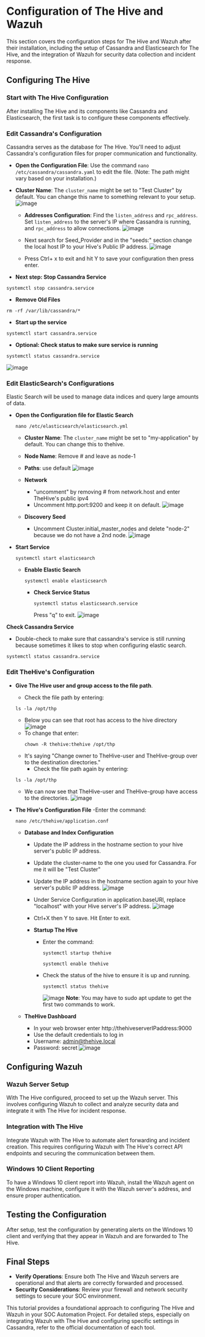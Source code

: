 # Configuration of The Hive and Wazuh

This section covers the configuration steps for The Hive and Wazuh after their installation, including the setup of Cassandra and Elasticsearch for The Hive, and the integration of Wazuh for security data collection and incident response.

## Configuring The Hive

### Start with The Hive Configuration

After installing The Hive and its components like Cassandra and Elasticsearch, the first task is to configure these components effectively.

### Edit Cassandra's Configuration

Cassandra serves as the database for The Hive. You'll need to adjust Cassandra's configuration files for proper communication and functionality.

- **Open the Configuration File**: Use the command `nano /etc/cassandra/cassandra.yaml` to edit the file. (Note: The path might vary based on your installation.)
 
- **Cluster Name**: The `cluster_name` might be set to "Test Cluster" by default. You can change this name to something relevant to your setup.
   ![image](https://github.com/S4NGW1N/Cybersecurity-Projects/assets/150701059/e7c2390c-0fe3-4525-8279-fc515797bee7)

  - **Addresses Configuration**: Find the `listen_address` and `rpc_address`. Set `listen_address` to the server's IP where Cassandra is running, and `rpc_address` to allow connections.
  ![image](https://github.com/S4NGW1N/Cybersecurity-Projects/assets/150701059/6ab6e6c1-a586-4d4d-a268-8a53bf500784)

  - Next search for Seed_Provider and in the "seeds:" section change the local host IP to your Hive's Public IP address.
  ![image](https://github.com/S4NGW1N/Cybersecurity-Projects/assets/150701059/664ce628-9cc1-408d-b2de-11047c82dd87)

  - Press Ctrl+ x to exit and hit Y to save your configuration then press enter.

- **Next step: Stop Cassandra Service**
```
systemctl stop cassandra.service
```
- **Remove Old Files**
```
rm -rf /var/lib/cassandra/*
```
- **Start up the service**
```
systemctl start cassandra.service
```

- **Optional: Check status to make sure service is running**
```
systemctl status cassandra.service
```
![image](https://github.com/S4NGW1N/Cybersecurity-Projects/assets/150701059/3e765f9c-02a8-4da6-b9d5-425c9fa2ad17)


### Edit ElasticSearch's Configurations
Elastic Search will be used to manage data indices and query large amounts of data.

- **Open the Configuration file for Elastic Search**
  ```
  nano /etc/elasticsearch/elasticsearch.yml
  ```
  -  **Cluster Name**: The `cluster_name` might be set to "my-application" by default. You can change this to thehive.

  -  **Node Name**: Remove # and leave as node-1
  -   **Paths**: use default
    ![image](https://github.com/S4NGW1N/Cybersecurity-Projects/assets/150701059/d6d039e0-6801-4243-9a19-7c11bda127dc)

  - **Network**
    - "uncomment" by removing # from network.host and enter TheHive's public ipv4
    - Uncomment http.port:9200 and keep it on default.
      ![image](https://github.com/S4NGW1N/Cybersecurity-Projects/assets/150701059/d027dfa9-57f4-4bf0-82c5-9d562bc4fefd)

  - **Discovery Seed**
    - Uncomment Cluster.initial_master_nodes and delete "node-2" because we do not have a 2nd node.
      ![image](https://github.com/S4NGW1N/Cybersecurity-Projects/assets/150701059/f786fd9d-f865-423e-89a4-093f674a5662)

- **Start Service**
  ```
  systemctl start elasticsearch
  ```
  - **Enable Elastic Search**
    ```
    systemctl enable elasticsearch
    ```
      - **Check Service Status** 
        ```
        systemctl status elasticsearch.service
        ```
        Press "q" to exit.
        ![image](https://github.com/S4NGW1N/Cybersecurity-Projects/assets/150701059/a96a5a42-6e26-4dc5-ac82-c7dc81dc3ec3)

**Check Cassandra Service**
 - Double-check to make sure that cassandra's service is still running because sometimes it likes to stop when configuring elastic search.
```
systemctl status cassandra.service
```

### Edit TheHive's Configuration
  - **Give The Hive user and group access to the file path**. 
     - Check the file path by entering:
    ```
    ls -la /opt/thp
    ```
    - Below you can see that root has access to the hive directory
     ![image](https://github.com/S4NGW1N/Cybersecurity-Projects/assets/150701059/20495dc7-ac4d-4e51-b017-9179a62fc06b)
    - To change that enter:
      ```
      chown -R thehive:thehive /opt/thp
      ```
    - It's saying "Change owner to TheHive-user and TheHive-group over to the destination directories."
      - Check the file path again by entering:
    ```
    ls -la /opt/thp
    ```
    - We can now see that TheHive-user and TheHive-group have access to the directories.
    ![image](https://github.com/S4NGW1N/Cybersecurity-Projects/assets/150701059/f9d81767-ea01-4c68-bcae-38ce096b370e)


  - **The Hive's Configuration File**
    -Enter the command:
    ```
    nano /etc/thehive/application.conf
    ```
      - **Database and Index Configuration**
        - Update the IP address in the hostname section to your hive server's public IP address.
        - Update the cluster-name to the one you used for Cassandra. For me it will be "Test Cluster"
        - Update the IP address in the hostname section again to your hive server's public IP address.
          ![image](https://github.com/S4NGW1N/Cybersecurity-Projects/assets/150701059/2dc0f46d-d439-47c8-b85e-e3d4295998e7)
        - Under Service Configuration in application.baseURl, replace "localhost" with your Hive server's IP address.
          ![image](https://github.com/S4NGW1N/Cybersecurity-Projects/assets/150701059/bfd9c674-79b0-44af-9758-66ee40da3d98)
        - Ctrl+X then Y to save. Hit Enter to exit.

        - **Startup The Hive**
          - Enter the command:
            ```
            systemctl startup thehive
            ```
            ```
            systemctl enable thehive
            ```
          - Check the status of the hive to ensure it is up and running.
            ```
            systemctl status thehive
            ```
            ![image](https://github.com/S4NGW1N/Cybersecurity-Projects/assets/150701059/f176a518-aeb5-405b-99f3-d0f16487e89e)
            **Note**: You may have to sudo apt update to get the first two commands to work.
  
    - **TheHive Dashboard**
      - In your web browser enter http://thehiveserverIPaddress:9000
      -  Use the default credentials to log in
        - Username: admin@thehive.local
        - Password: secret
          ![image](https://github.com/S4NGW1N/Cybersecurity-Projects/assets/150701059/22d1413f-65eb-485d-b075-55d7ccf0a737)
          





## Configuring Wazuh

### Wazuh Server Setup

With The Hive configured, proceed to set up the Wazuh server. This involves configuring Wazuh to collect and analyze security data and integrate it with The Hive for incident response.

### Integration with The Hive

Integrate Wazuh with The Hive to automate alert forwarding and incident creation. This requires configuring Wazuh with The Hive's correct API endpoints and securing the communication between them.

### Windows 10 Client Reporting

To have a Windows 10 client report into Wazuh, install the Wazuh agent on the Windows machine, configure it with the Wazuh server's address, and ensure proper authentication.

## Testing the Configuration

After setup, test the configuration by generating alerts on the Windows 10 client and verifying that they appear in Wazuh and are forwarded to The Hive.

## Final Steps

- **Verify Operations**: Ensure both The Hive and Wazuh servers are operational and that alerts are correctly forwarded and processed.
- **Security Considerations**: Review your firewall and network security settings to secure your SOC environment.

This tutorial provides a foundational approach to configuring The Hive and Wazuh in your SOC Automation Project. For detailed steps, especially on integrating Wazuh with The Hive and configuring specific settings in Cassandra, refer to the official documentation of each tool.
